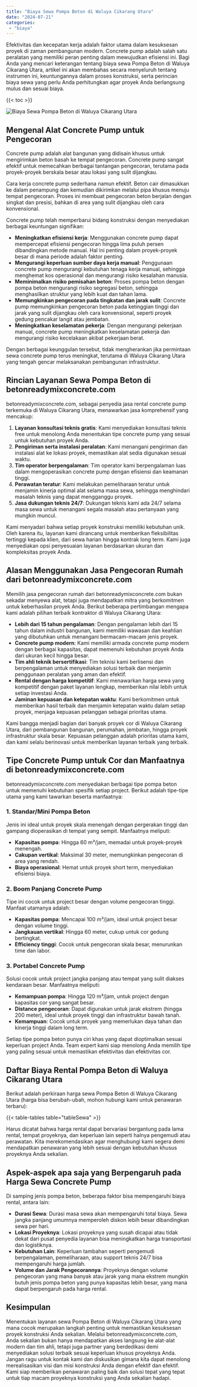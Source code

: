 ```yaml
---
title: "Biaya Sewa Pompa Beton di Waluya Cikarang Utara"
date: "2024-07-21"
categories: 
 - "biaya"
---
```


Efektivitas dan kecepatan kerja adalah faktor utama dalam kesuksesan proyek di zaman pembangunan modern. Concrete pump adalah salah satu peralatan yang memiliki peran penting dalam mewujudkan efisiensi ini. Bagi Anda yang mencari keterangan tentang biaya sewa Pompa Beton di Waluya Cikarang Utara, artikel ini akan membahas secara menyeluruh tentang instrumen ini, keuntungannya dalam proses konstruksi, serta perincian biaya sewa yang perlu Anda perhitungkan agar proyek Anda berlangsung mulus dan sesuai biaya.

{{< toc >}}

![Biaya Sewa Pompa Beton di Waluya Cikarang Utara](https://betoncor8.github.io/pump/concrete-pump%20(19).png)

## Mengenal Alat Concrete Pump untuk Pengecoran

Concrete pump adalah alat bangunan yang didisain khusus untuk mengirimkan beton basah ke tempat pengecoran. Concrete pump sangat efektif untuk memecahkan berbagai tantangan pengecoran, terutama pada proyek-proyek berskala besar atau lokasi yang sulit dijangkau.

Cara kerja concrete pump sederhana namun efektif. Beton cair dimasukkan ke dalam penampung dan kemudian dikirimkan melalui pipa khusus menuju tempat pengecoran. Proses ini membuat pengecoran beton berjalan dengan singkat dan presisi, bahkan di area yang sulit dijangkau oleh cara konvensional.

Concrete pump telah memperbarui bidang konstruksi dengan menyediakan berbagai keuntungan signifikan:

- **Meningkatkan efisiensi kerja**: Menggunakan concrete pump dapat mempercepat efisiensi pengecoran hingga lima puluh persen dibandingkan metode manual. Hal ini penting dalam proyek-proyek besar di mana periode adalah faktor penting.
- **Mengurangi keperluan sumber daya kerja manual**: Penggunaan concrete pump mengurangi kebutuhan tenaga kerja manual, sehingga menghemat kos operasional dan mengurangi risiko kesalahan manusia.
- **Meminimalkan risiko pemisahan beton**: Proses pompa beton dengan pompa beton mengurangi risiko segregasi beton, sehingga menghasilkan struktur yang lebih kuat dan tahan lama.
- **Memungkinkan pengecoran pada tingkatan dan jarak sulit**: Concrete pump memungkinkan pengecoran beton pada ketinggian tinggi dan jarak yang sulit dijangkau oleh cara konvensional, seperti proyek gedung pencakar langit atau jembatan.
- **Meningkatkan keselamatan pekerja**: Dengan mengurangi pekerjaan manual, concrete pump meningkatkan keselamatan pekerja dan mengurangi risiko kecelakaan akibat pekerjaan berat.

Dengan berbagai keunggulan tersebut, tidak mengherankan jika permintaan sewa concrete pump terus meningkat, terutama di Waluya Cikarang Utara yang tengah gencar melaksanakan pembangunan infrastruktur.

## Rincian Layanan Sewa Pompa Beton di betonreadymixconcrete.com

betonreadymixconcrete.com, sebagai penyedia jasa rental concrete pump terkemuka di Waluya Cikarang Utara, menawarkan jasa komprehensif yang mencakup:

1. **Layanan konsultasi teknis gratis**: Kami menyediakan konsultasi teknis free untuk menolong Anda menentukan tipe concrete pump yang sesuai untuk kebutuhan proyek Anda.
2. **Pengiriman serta instalasi peralatan**: Kami menangani pengiriman dan instalasi alat ke lokasi proyek, memastikan alat sedia digunakan sesuai waktu.
3. **Tim operator berpengalaman**: Tim operator kami berpengalaman luas dalam mengoperasikan concrete pump dengan efisiensi dan keamanan tinggi.
4. **Perawatan teratur**: Kami melakukan pemeliharaan teratur untuk menjamin kinerja optimal alat selama masa sewa, sehingga menghindari masalah teknis yang dapat mengganggu proyek.
5. **Jasa dukungan teknis 24/7**: Dukungan teknis kami ada 24/7 selama masa sewa untuk menangani segala masalah atau pertanyaan yang mungkin muncul.

Kami menyadari bahwa setiap proyek konstruksi memiliki kebutuhan unik. Oleh karena itu, layanan kami dirancang untuk memberikan fleksibilitas tertinggi kepada klien, dari sewa harian hingga kontrak long term. Kami juga menyediakan opsi penyesuaian layanan berdasarkan ukuran dan kompleksitas proyek Anda.

## Alasan Menggunakan Jasa Pengecoran Rumah dari betonreadymixconcrete.com

Memilih jasa pengecoran rumah dari betonreadymixconcrete.com bukan sekadar menyewa alat, tetapi juga mendapatkan mitra yang berkomitmen untuk keberhasilan proyek Anda. Berikut beberapa pertimbangan mengapa kami adalah pilihan terbaik kontraktor di Waluya Cikarang Utara:

- **Lebih dari 15 tahun pengalaman**: Dengan pengalaman lebih dari 15 tahun dalam industri bangunan, kami memiliki wawasan dan keahlian yang dibutuhkan untuk menangani bermacam-macam jenis proyek.
- **Concrete pump modern**: Kami memiliki armada concrete pump modern dengan berbagai kapasitas, dapat memenuhi kebutuhan proyek Anda dari ukuran kecil hingga besar.
- **Tim ahli teknik bersertifikasi**: Tim teknisi kami berlisensi dan berpengalaman untuk menyediakan solusi terbaik dan menjamin penggunaan peralatan yang aman dan efektif.
- **Rental dengan harga kompetitif**: Kami menawarkan harga sewa yang kompetitif dengan paket layanan lengkap, memberikan nilai lebih untuk setiap investasi Anda.
- **Jaminan kepuasan dan ketepatan waktu**: Kami berkomitmen untuk memberikan hasil terbaik dan menjamin ketepatan waktu dalam setiap proyek, menjaga kepuasan pelanggan sebagai prioritas utama.

Kami bangga menjadi bagian dari banyak proyek cor di Waluya Cikarang Utara, dari pembangunan bangunan, perumahan, jembatan, hingga proyek infrastruktur skala besar. Kepuasan pelanggan adalah prioritas utama kami, dan kami selalu berinovasi untuk memberikan layanan terbaik yang terbaik.

## Tipe Concrete Pump untuk Cor dan Manfaatnya di betonreadymixconcrete.com

betonreadymixconcrete.com menyediakan berbagai tipe pompa beton untuk memenuhi kebutuhan spesifik setiap project. Berikut adalah tipe-tipe utama yang kami tawarkan beserta manfaatnya:

### 1\. Standar/Mini Pompa Beton

Jenis ini ideal untuk proyek skala menengah dengan pergerakan tinggi dan gampang dioperasikan di tempat yang sempit. Manfaatnya meliputi:

- **Kapasitas pompa**: Hingga 60 m³/jam, memadai untuk proyek-proyek menengah.
- **Cakupan vertikal**: Maksimal 30 meter, memungkinkan pengecoran di area yang rendah.
- **Biaya operasional**: Hemat untuk proyek short term, menyediakan efisiensi biaya.

### 2\. Boom Panjang Concrete Pump

Tipe ini cocok untuk project besar dengan volume pengecoran tinggi. Manfaat utamanya adalah:

- **Kapasitas pompa**: Mencapai 100 m³/jam, ideal untuk project besar dengan volume tinggi.
- **Jangkauan vertikal**: Hingga 60 meter, cukup untuk cor gedung bertingkat.
- **Efficiency tinggi**: Cocok untuk pengecoran skala besar, menurunkan time dan labor.

### 3\. Portabel Concrete Pump

Solusi cocok untuk project jangka panjang atau tempat yang sulit diakses kendaraan besar. Manfaatnya meliputi:

- **Kemampuan pompa**: Hingga 120 m³/jam, untuk project dengan kapasitas cor yang sangat besar.
- **Distance pengecoran**: Dapat digunakan untuk jarak ekstrem (hingga 200 meter), ideal untuk proyek tinggi dan infrastruktur bawah tanah.
- **Kemampuan**: Cocok untuk proyek yang memerlukan daya tahan dan kinerja tinggi dalam long term.

Setiap tipe pompa beton punya ciri khas yang dapat dioptimalkan sesuai keperluan project Anda. Team expert kami siap menolong Anda memilih tipe yang paling sesuai untuk memastikan efektivitas dan efektivitas cor.

## Daftar Biaya Rental Pompa Beton di Waluya Cikarang Utara

Berikut adalah perkiraan harga sewa Pompa Beton di Waluya Cikarang Utara (harga bisa berubah-ubah, mohon hubungi kami untuk penawaran terbaru):

{{< table-tables table="tableSewa" >}}

Harus dicatat bahwa harga rental dapat bervariasi bergantung pada lama rental, tempat proyeknya, dan keperluan lain seperti halnya pengemudi atau perawatan. Kita merekomendasikan agar menghubungi kami segera demi mendapatkan penawaran yang lebih sesuai dengan kebutuhan khusus proyeknya Anda sekalian.

## Aspek-aspek apa saja yang Berpengaruh pada Harga Sewa Concrete Pump

Di samping jenis pompa beton, beberapa faktor bisa mempengaruhi biaya rental, antara lain:

- **Durasi Sewa**: Durasi masa sewa akan mempengaruhi total biaya. Sewa jangka panjang umumnya memperoleh diskon lebih besar dibandingkan sewa per hari.
- **Lokasi Proyeknya**: Lokasi proyeknya yang susah dicapai atau tidak dekat dari pusat penyedia layanan bisa meningkatkan harga transportasi dan logistiknya.
- **Kebutuhan Lain**: Keperluan tambahan seperti pengemudi berpengalaman, pemeliharaan, atau support teknis 24/7 bisa mempengaruhi harga jumlah.
- **Volume dan Jarak Pengecorannya**: Proyeknya dengan volume pengecoran yang mana banyak atau jarak yang mana ekstrem mungkin butuh jenis pompa beton yang punya kapasitas lebih besar, yang mana dapat berpengaruh pada harga rental.

## Kesimpulan

Menentukan layanan sewa Pompa Beton di Waluya Cikarang Utara yang mana cocok merupakan langkah penting untuk memastikan kesuksesan proyek konstruksi Anda sekalian. Melalui betonreadymixconcrete.com, Anda sekalian bukan hanya mendapatkan akses langsung ke alat-alat modern dan tim ahli, tetapi juga partner yang berdedikasi demi menyediakan solusi terbaik sesuai keperluan khusus proyeknya Anda. Jangan ragu untuk kontak kami dan diskusikan gimana kita dapat menolong merealisasikan visi dan misi konstruksi Anda dengan efektif dan efektif. Kami siap memberikan penawaran paling baik dan solusi tepat yang tepat untuk tiap macam proyeknya konstruksi yang Anda sekalian hadapi.
